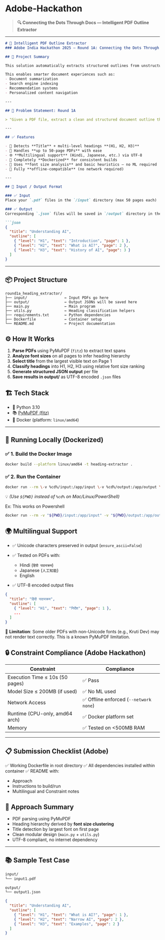 # Adobe-Hackathon

> **🔍 Connecting the Dots Through Docs — Intelligent PDF Outline Extractor**

---

````markdown
# 📄 Intelligent PDF Outline Extractor
### Adobe India Hackathon 2025 – Round 1A: Connecting the Dots Through Docs

## 🚀 Project Summary

This solution automatically extracts structured outlines from unstructured PDF documents. It identifies the **Title** and hierarchical **Headings** (H1, H2, H3) from a given PDF and outputs the results in a clean, standardized `JSON` format.

This enables smarter document experiences such as:
- Document summarization
- Search engine indexing
- Recommendation systems
- Personalized content navigation

---

## 🧠 Problem Statement: Round 1A

> "Given a PDF file, extract a clean and structured document outline that includes the title and headings (H1, H2, H3) along with their corresponding page numbers."

---

## ✅ Features

- 🧠 Detects **Title** + multi-level headings **(H1, H2, H3)**  
- 📄 Handles **up to 50-page PDFs** with ease  
- 🌐 **Multilingual support** (Hindi, Japanese, etc.) via UTF-8  
- 🧱 Completely **Dockerized** for consistent builds  
- 🧠 Uses **font size analysis** and basic heuristics — no ML required  
- 🧊 Fully **offline-compatible** (no network required)

---

## 📁 Input / Output Format

### ✅ Input
Place your `.pdf` files in the `/input` directory (max 50 pages each)

### ✅ Output
Corresponding `.json` files will be saved in `/output` directory in the format:

```json
{
  "title": "Understanding AI",
  "outline": [
    { "level": "H1", "text": "Introduction", "page": 1 },
    { "level": "H2", "text": "What is AI?", "page": 2 },
    { "level": "H3", "text": "History of AI", "page": 3 }
  ]
}
````

---

## 📦 Project Structure

```
round1a_heading_extractor/
├── input/                 ← Input PDFs go here
├── output/                ← Output JSONs will be saved here
├── main.py                ← Main program
├── utils.py               ← Heading classification helpers
├── requirements.txt       ← Python dependencies
├── Dockerfile             ← Container setup
└── README.md              ← Project documentation
```

## ⚙️ How It Works

1. **Parse PDFs** using PyMuPDF (`fitz`) to extract text spans
2. **Analyze font sizes** on all pages to infer heading hierarchy
3. **Select title** from the largest visible text on Page 1
4. **Classify headings** into H1, H2, H3 using relative font size ranking
5. **Generate structured JSON output** per file
6. **Save results in output/** as UTF-8 encoded `.json` files

## 🏗️ Tech Stack

* 🐍 Python 3.10
* 📚 [PyMuPDF (fitz)](https://pymupdf.readthedocs.io/en/latest/)
* 🐳 Docker (platform: `linux/amd64`)

---

## 🧪 Running Locally (Dockerized)

### ✅ 1. Build the Docker Image

```bash
docker build --platform linux/amd64 -t heading-extractor .
```

### ✅ 2. Run the Container

```bash
docker run --rm \-v %cd%/input:/app/input \-v %cd%/output:/app/output \--network none \heading-extractor
```

💡 *(Use `${PWD}` instead of `%cd%` on Mac/Linux/PowerShell)*

Ex: This works on Powershell

```bash
docker run --rm -v "${PWD}/input:/app/input" -v "${PWD}/output:/app/output" --network none round1a_heading_extractor 
```


## 🌍 Multilingual Support

* ✅ Unicode characters preserved in output (`ensure_ascii=False`)
* ✅ Tested on PDFs with:

  * Hindi (`हिंदी पाठ्यक्रम`)
  * Japanese (`人工知能`)
  * English
* ✅ UTF-8 encoded output files

```json
{
  "title": "हिंदी पाठ्यक्रम",
  "outline": [
    { "level": "H1", "text": "निर्देश", "page": 1 },
    ...
  ]
}
```

📝 **Limitation**: Some older PDFs with non-Unicode fonts (e.g., Kruti Dev) may not render text correctly. This is a known PyMuPDF limitation.


## 🔒 Constraint Compliance (Adobe Hackathon)

| Constraint                      | Compliance                            |
| ------------------------------- | ------------------------------------- |
| Execution Time ≤ 10s (50 pages) | ✅ Pass                                |
| Model Size ≤ 200MB (if used)    | ✅ No ML used                          |
| Network Access                  | ✅ Offline enforced (`--network none`) |
| Runtime (CPU-only, amd64 arch)  | ✅ Docker platform set                 |
| Memory                          | ✅ Tested on <500MB RAM                |

---

## 📋 Submission Checklist (Adobe)

✅ Working Dockerfile in root directory
✅ All dependencies installed within container
✅ README with:

* Approach
* Instructions to build/run
* Multilingual and Constraint notes

## 🤖 Approach Summary

* PDF parsing using PyMuPDF
* Heading hierarchy derived by **font size clustering**
* Title detection by largest font on first page
* Clean modular design (`main.py` + `utils.py`)
* UTF-8 compliant, no internet dependency

---

## 📚 Sample Test Case

```bash
input/
└── input1.pdf

output/
└── output1.json
```

```json
{
  "title": "Understanding AI",
  "outline": [
    { "level": "H1", "text": "What is AI?", "page": 1 },
    { "level": "H2", "text": "Narrow AI", "page": 2 },
    { "level": "H3", "text": "Examples", "page": 2 }
  ]
}
```
